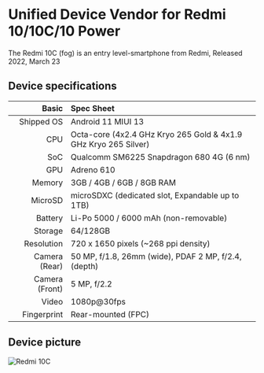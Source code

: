 Unified Device Vendor for Redmi 10/10C/10 Power
===========================================

The Redmi 10C (fog) is an entry level-smartphone from Redmi, Released 2022, March 23

## Device specifications

Basic   | Spec Sheet
-------:|:-------------------------
Shipped OS      | Android 11 MIUI 13
CPU     | Octa-core (4x2.4 GHz Kryo 265 Gold & 4x1.9 GHz Kryo 265 Silver)
SoC     | Qualcomm SM6225 Snapdragon 680 4G (6 nm)
GPU     | Adreno 610
Memory  | 3GB / 4GB / 6GB / 8GB RAM
MicroSD | microSDXC (dedicated slot, Expandable up to 1TB)
Battery | Li-Po 5000 / 6000 mAh (non-removable)
Storage | 64/128GB
Resolution | 720 x 1650 pixels (~268 ppi density)
Camera (Rear)  | 50 MP, f/1.8, 26mm (wide), PDAF 2 MP, f/2.4, (depth)
Camera (Front) | 5 MP, f/2.2
Video   | 1080p@30fps
Fingerprint | Rear-mounted (FPC)

## Device picture

![Redmi 10C](https://i01.appmifile.com/webfile/globalimg/products/pc/redmi-10c/specs01.png "Redmi 10C")

